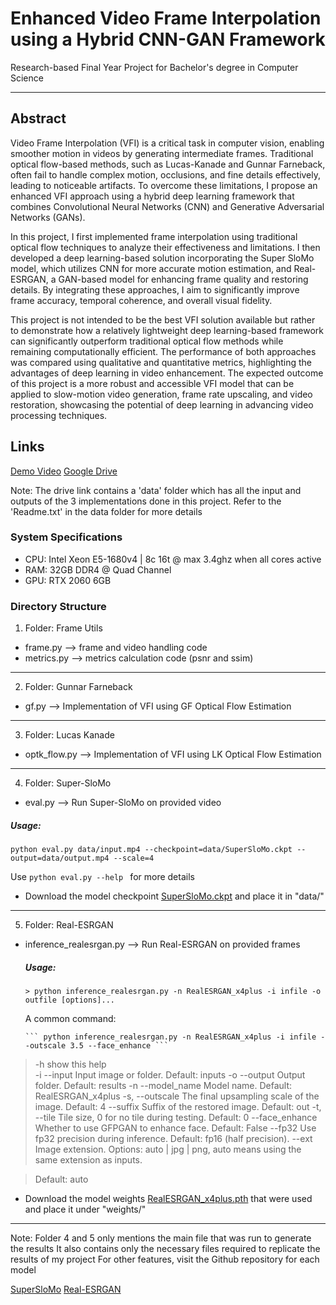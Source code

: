 # Enhanced Video Frame Interpolation using a Hybrid CNN-GAN Framework

Research-based Final Year Project for Bachelor's degree in Computer Science

------------------------------------------------------------------------------------------------------------

## Abstract

Video Frame Interpolation (VFI) is a critical task in computer vision, enabling smoother motion in videos by generating intermediate frames. Traditional optical flow-based methods, such as Lucas-Kanade and Gunnar Farneback, often fail to handle complex motion, occlusions, and fine details effectively, leading to noticeable artifacts. To overcome these limitations, I propose an enhanced VFI approach using a hybrid deep learning framework that combines Convolutional Neural Networks (CNN) and Generative Adversarial Networks (GANs).

In this project, I first implemented frame interpolation using traditional optical flow techniques to analyze their effectiveness and limitations. I then developed a deep learning-based solution incorporating the Super SloMo model, which utilizes CNN for more accurate motion estimation, and Real-ESRGAN, a GAN-based model for enhancing frame quality and restoring details. By integrating these approaches, I aim to significantly improve frame accuracy, temporal coherence, and overall visual fidelity.

This project is not intended to be the best VFI solution available but rather to demonstrate how a relatively lightweight deep learning-based framework can significantly outperform traditional optical flow methods while remaining computationally efficient. The performance of both approaches was compared using qualitative and quantitative metrics, highlighting the advantages of deep learning in video enhancement. The expected outcome of this project is a more robust and accessible VFI model that can be applied to slow-motion video generation, frame rate upscaling, and video restoration, showcasing the potential of deep learning in advancing video processing techniques.

## Links

[Demo Video](https://www.youtube.com/watch?v=W2cAjZULx2U)
[Google Drive]()  

Note: The drive link contains a 'data' folder which has all the input and outputs of the 3 implementations done in this project. Refer to the 'Readme.txt' in the data folder for more details

### System Specifications

- CPU: Intel Xeon E5-1680v4 | 8c 16t @ max 3.4ghz when all cores active
- RAM: 32GB DDR4 @ Quad Channel
- GPU: RTX 2060 6GB

### Directory Structure

1) Folder: Frame Utils

- frame.py --> frame and video handling code
- metrics.py --> metrics calculation code (psnr and ssim)
---------------------------------------------------------------------------------------------------------------

2) Folder: Gunnar Farneback

- gf.py --> Implementation of VFI using GF Optical Flow Estimation
---------------------------------------------------------------------------------------------------------------

3) Folder: Lucas Kanade

- optk_flow.py --> Implementation of VFI using LK Optical Flow Estimation
---------------------------------------------------------------------------------------------------------------

4) Folder: Super-SloMo

- eval.py --> Run Super-SloMo on provided video

##### Usage:

``` python eval.py data/input.mp4 --checkpoint=data/SuperSloMo.ckpt --output=data/output.mp4 --scale=4 ```

Use ```python eval.py --help ``` for more details

- Download the model checkpoint [SuperSloMo.ckpt](https://drive.google.com/file/d/1IvobLDbRiBgZr3ryCRrWL8xDbMZ-KnpF/view) and place it in "data/"
---------------------------------------------------------------------------------------------------------------

5) Folder: Real-ESRGAN

- inference_realesrgan.py --> Run Real-ESRGAN on provided frames

   ##### Usage: 

      > python inference_realesrgan.py -n RealESRGAN_x4plus -i infile -o outfile [options]...

   A common command: 

      ``` python inference_realesrgan.py -n RealESRGAN_x4plus -i infile --outscale 3.5 --face_enhance ```

>  -h                   show this help <br/>
>  -i --input           Input image or folder. Default: inputs
>  -o --output          Output folder. Default: results
>  -n --model_name      Model name. Default: RealESRGAN_x4plus
>  -s, --outscale       The final upsampling scale of the image. Default: 4
>  --suffix             Suffix of the restored image. Default: out
>  -t, --tile           Tile size, 0 for no tile during testing. Default: 0
>  --face_enhance       Whether to use GFPGAN to enhance face. Default: False
>  --fp32               Use fp32 precision during inference. Default: fp16 (half precision).
>  --ext                Image extension. Options: auto | jpg | png, auto means using the same extension as inputs. 

> Default: auto

- Download the model weights [RealESRGAN_x4plus.pth](https://github.com/xinntao/Real-ESRGAN/releases/download/v0.1.0/RealESRGAN_x4plus.pth) that were used and place it under "weights/"
---------------------------------------------------------------------------------------------------------------

Note: Folder 4 and 5 only mentions the main file that was run to generate the results
      It also contains only the necessary files required to replicate the results of my project
      For other features, visit the Github repository for each model

  [SuperSloMo](https://github.com/avinashpaliwal/Super-SloMo)
  [Real-ESRGAN](https://github.com/xinntao/Real-ESRGAN)
